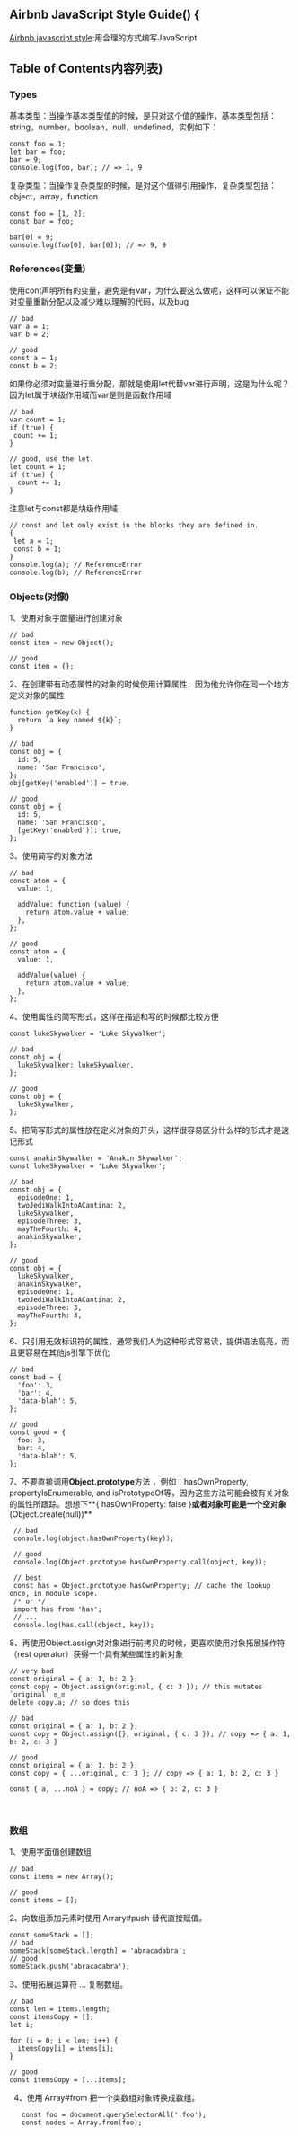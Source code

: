 ## Airbnb JavaScript Style Guide() {

[Airbnb javascript style](https://github.com/airbnb/javascript#airbnb-javascript-style-guide-):用合理的方式编写JavaScript

## Table of Contents内容列表)
### Types
基本类型：当操作基本类型值的时候，是只对这个值的操作，基本类型包括：string，number，boolean，null，undefined，实例如下：

    const foo = 1;
    let bar = foo;
    bar = 9;
    console.log(foo, bar); // => 1, 9
复杂类型：当操作复杂类型的时候，是对这个值得引用操作，复杂类型包括：object，array，function
    
    const foo = [1, 2];
    const bar = foo;

    bar[0] = 9;
    console.log(foo[0], bar[0]); // => 9, 9
### References(变量)
使用cont声明所有的变量，避免是有var，为什么要这么做呢，这样可以保证不能对变量重新分配以及减少难以理解的代码，以及bug

    // bad
    var a = 1;
    var b = 2;

    // good
    const a = 1;
    const b = 2;
    
如果你必须对变量进行重分配，那就是使用let代替var进行声明，这是为什么呢？因为let属于块级作用域而var是则是函数作用域

    // bad
    var count = 1;
    if (true) {
     count += 1;
    }

    // good, use the let.
    let count = 1;
    if (true) {
      count += 1;
    }
注意let与const都是块级作用域

    // const and let only exist in the blocks they are defined in.
    {
     let a = 1;
     const b = 1;
    }
    console.log(a); // ReferenceError
    console.log(b); // ReferenceError    

### Objects(对像)
1、使用对象字面量进行创建对象

    // bad
    const item = new Object();

    // good
    const item = {};
2、在创建带有动态属性的对象的时候使用计算属性，因为他允许你在同一个地方定义对象的属性

    function getKey(k) {
      return `a key named ${k}`;
    }

    // bad
    const obj = {
      id: 5,
      name: 'San Francisco',
    };
    obj[getKey('enabled')] = true;

    // good
    const obj = {
      id: 5,
      name: 'San Francisco',
      [getKey('enabled')]: true,
    };
3、使用简写的对象方法

    // bad
    const atom = {
      value: 1,

      addValue: function (value) {
        return atom.value + value;
      },
    };

    // good
    const atom = {
      value: 1,

      addValue(value) {
        return atom.value + value;
      },
    };
4、使用属性的简写形式，这样在描述和写的时候都比较方便

    const lukeSkywalker = 'Luke Skywalker';

    // bad
    const obj = {
      lukeSkywalker: lukeSkywalker,
    };

    // good
    const obj = {
      lukeSkywalker,
    };
5、把简写形式的属性放在定义对象的开头，这样很容易区分什么样的形式才是速记形式

    const anakinSkywalker = 'Anakin Skywalker';
    const lukeSkywalker = 'Luke Skywalker';

    // bad
    const obj = {
      episodeOne: 1,
      twoJediWalkIntoACantina: 2,
      lukeSkywalker,
      episodeThree: 3,
      mayTheFourth: 4,
      anakinSkywalker,
    };

    // good
    const obj = {
      lukeSkywalker,
      anakinSkywalker,
      episodeOne: 1,
      twoJediWalkIntoACantina: 2,
      episodeThree: 3,
      mayTheFourth: 4,
    };
6、只引用无效标识符的属性，通常我们人为这种形式容易读，提供语法高亮，而且更容易在其他js引擎下优化

    // bad
    const bad = {
      'foo': 3,
      'bar': 4,
      'data-blah': 5,
    };

    // good
    const good = {
      foo: 3,
      bar: 4,
      'data-blah': 5,
    };

 7、不要直接调用**Object.prototype**方法 ，例如：hasOwnProperty, propertyIsEnumerable, and isPrototypeOf等，因为这些方法可能会被有关对象的属性所跟踪。想想下**{ hasOwnProperty: false }**或者对象可能是一个空对象**(Object.create(null))**
 
     // bad
     console.log(object.hasOwnProperty(key));

     // good
     console.log(Object.prototype.hasOwnProperty.call(object, key));

     // best
     const has = Object.prototype.hasOwnProperty; // cache the lookup once, in module scope.
     /* or */
     import has from 'has';
     // ...
     console.log(has.call(object, key)); 
8、再使用Object.assign对对象进行前拷贝的时候，更喜欢使用对象拓展操作符（rest operator）获得一个具有某些属性的新对象
 
    // very bad
    const original = { a: 1, b: 2 };
    const copy = Object.assign(original, { c: 3 }); // this mutates `original` ಠ_ಠ
    delete copy.a; // so does this

    // bad
    const original = { a: 1, b: 2 };
    const copy = Object.assign({}, original, { c: 3 }); // copy => { a: 1, b: 2, c: 3 }

    // good
    const original = { a: 1, b: 2 };
    const copy = { ...original, c: 3 }; // copy => { a: 1, b: 2, c: 3 }

    const { a, ...noA } = copy; // noA => { b: 2, c: 3 }
    
### 数组
1、使用字面值创建数组

    // bad
    const items = new Array();

    // good
    const items = [];
2、向数组添加元素时使用 Arrary#push 替代直接赋值。

    const someStack = [];
    // bad
    someStack[someStack.length] = 'abracadabra';
    // good
    someStack.push('abracadabra');
3、使用拓展运算符 ... 复制数组。

    // bad
    const len = items.length;
    const itemsCopy = [];
    let i;

    for (i = 0; i < len; i++) {
      itemsCopy[i] = items[i];
    }

    // good
    const itemsCopy = [...items];
   4、使用 Array#from 把一个类数组对象转换成数组。
   
       const foo = document.querySelectorAll('.foo');
       const nodes = Array.from(foo);
